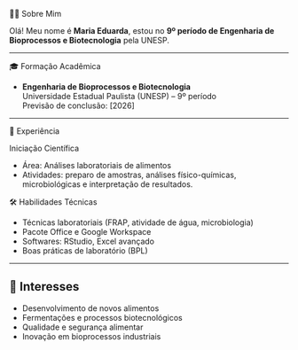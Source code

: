 👩‍🔬 Sobre Mim

Olá! Meu nome é **Maria Eduarda**, estou no **9º período de Engenharia de Bioprocessos e Biotecnologia** pela UNESP.&#x20;

---

 🎓 Formação Acadêmica

- **Engenharia de Bioprocessos e Biotecnologia**\
  Universidade Estadual Paulista (UNESP) – 9º período\
  Previsão de conclusão: [2026]

---

🧪 Experiência

Iniciação Científica

- Área: Análises laboratoriais de alimentos
- Atividades: preparo de amostras, análises físico-químicas, microbiológicas e interpretação de resultados.

🛠️ Habilidades Técnicas

- Técnicas laboratoriais (FRAP, atividade de água, microbiologia)
- Pacote Office e Google Workspace
- Softwares: RStudio, Excel avançado
- Boas práticas de laboratório (BPL)

---

## 🌱 Interesses

- Desenvolvimento de novos alimentos
- Fermentações e processos biotecnológicos
- Qualidade e segurança alimentar
- Inovação em bioprocessos industriais
